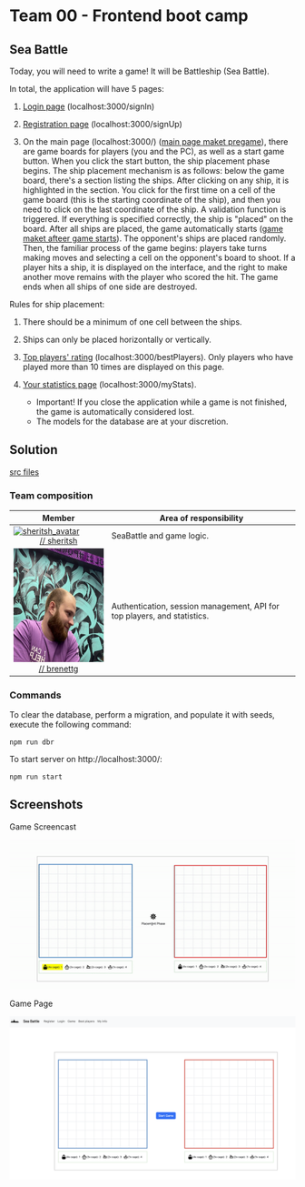 # Team 00 - Frontend boot camp

## Sea Battle

Today, you will need to write a game! It will be Battleship (Sea Battle).

In total, the application will have 5 pages:

1.  [Login page](./misc/images/Signin_Page.png) (localhost:3000/signIn)

2.  [Registration page](./misc/images/Signup_Page.png) (localhost:3000/signUp)

3.  On the main page (localhost:3000/) ([main page maket pregame](./misc/images/Main_Page.png)), there are game boards for players (you and the PC), as well as a start game button. When you click the start button, the ship placement phase begins. The ship placement mechanism is as follows: below the game board, there's a section listing the ships. After clicking on any ship, it is highlighted in the section. You click for the first time on a cell of the game board (this is the starting coordinate of the ship), and then you need to click on the last coordinate of the ship. A validation function is triggered. If everything is specified correctly, the ship is "placed" on the board. After all ships are placed, the game automatically starts ([game maket afteer game starts](./misc/images/Main_Page_startGame.png)). The opponent's ships are placed randomly. Then, the familiar process of the game begins: players take turns making moves and selecting a cell on the opponent's board to shoot. If a player hits a ship, it is displayed on the interface, and the right to make another move remains with the player who scored the hit. The game ends when all ships of one side are destroyed.

Rules for ship placement:  
 1. There should be a minimum of one cell between the ships.  
 2. Ships can only be placed horizontally or vertically.

4.  [Top players' rating](./misc/images/BestPlayers_Page.png) (localhost:3000/bestPlayers). Only players who have played more than 10 times are displayed on this page.
5.  [Your statistics page](./misc/images/MyState_Page.png) (localhost:3000/myStats).

    - Important! If you close the application while a game is not finished, the game is automatically considered lost.
    - The models for the database are at your discretion.

## Solution

[src files](src/)

### Team composition

| <center> Member </center>                                                                                                                                                            | Area of ​​responsibility                                                 |
| ------------------------------------------------------------------------------------------------------------------------------------------------------------------------------------ | ------------------------------------------------------------------------ |
| [<img src="misc/images/sheritsh.png" alt="sheritsh_avatar" width="200" height="200">](https://github.com/sheritsh)<br /> <center>[// sheritsh](https://github.com/sheritsh)</center> | SeaBattle and game logic.                                                |
| [<img src="misc/images/brenettg.jpg" alt="brenettg_avatar" width="200" height="200">](https://github.com/geratw)<br /> <center>[// brenettg](https://github.com/geratw)</center>     | Authentication, session management, API for top players, and statistics. |

### Commands

To clear the database, perform a migration, and populate it with seeds, execute the following command:

```
npm run dbr
```

To start server on http://localhost:3000/:

```
npm run start
```

## Screenshots

Game Screencast

![game screencast](misc/images/game_record.gif)

Game Page

![game screenshot](misc/images/seabattle.png)
